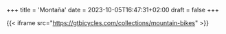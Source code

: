 +++
title = 'Montaña'
date = 2023-10-05T16:47:31+02:00
draft = false
+++

{{< iframe src="https://gtbicycles.com/collections/mountain-bikes" >}}
